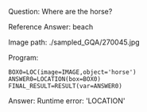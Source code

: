 Question: Where are the horse?

Reference Answer: beach

Image path: ./sampled_GQA/270045.jpg

Program:

```
BOX0=LOC(image=IMAGE,object='horse')
ANSWER0=LOCATION(box=BOX0)
FINAL_RESULT=RESULT(var=ANSWER0)
```
Answer: Runtime error: 'LOCATION'

